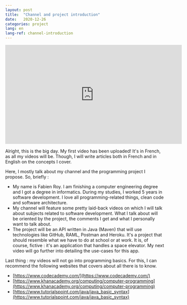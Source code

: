 ```yaml
---
layout: post
title:  "Channel and project introduction"
date:   2020-12-26
categories: project
lang: en
lang-ref: channel-introduction
---
```


<iframe width="560" height="315" src="https://www.youtube.com/embed/GMXZLSkB4aQ" frameborder="0" allow="accelerometer; autoplay; clipboard-write; encrypted-media; gyroscope; picture-in-picture" allowfullscreen></iframe>

Alright, this is the big day. My first video has been uploaded! It's in French, as all my videos will be. Though, I will write articles both in French and in English on the concepts I cover.

Here, I mostly talk about my channel and the programming project I propose. So, briefly : 

 - My name is Fabien Roy. I am finishing a computer engineering degree and I got a degree in informatics. During my studies, I worked 5 years in software development. I love all programming-related things, clean code and software architecture.
 - My channel will feature some pretty laid-back videos on which I will talk about subjects related to software development. What I talk about will be oriented by the project, the comments I get and what I personally want to talk about.
 - The project will be an API written in Java (Maven) that will use technologies like GitHub, RAML, Postman and Heroku. It's a project that should resemble what we have to do at school or at work. It is, of course, fictive : it's an application that handles a space elevator. My next video will go further into detailing the use-cases for this app.

Last thing : my videos will not go into programming basics. For this, I can recommend the following websites that covers about all there is to know.

 - [https://www.codecademy.com/](https://www.codecademy.com/)
 - [https://www.khanacademy.org/computing/computer-programming](https://www.khanacademy.org/computing/computer-programming)
 - [https://www.tutorialspoint.com/java/java_basic_syntax](https://www.tutorialspoint.com/java/java_basic_syntax)